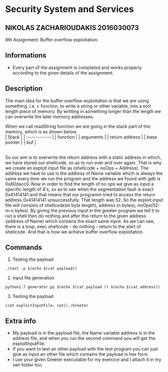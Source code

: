 # Security System and Services

## NIKOLAS ZACHARIOUDAKIS 2016030073

8th Assignment: Buffer overflow exploitation.

## Informations

* Every part of the assignment is completed and works properly according to the given details of the assignment.

## Description
The main idea for the buffer overflow exploitation is that we are using something ,i.e. c function, to write a string or other variable, into a sort length piece of memory. By writting in something longer than the length we can overwrite the later memory addresses.  

When we call readString function we are going in the stack part of the memory, which is as shown below. <br>
| Stack      |
| :-----------: |
| function      |
| arguments   |
| return address   |
| base pointer   |
| buf   |

<br>
So our aim is to overwrite the return address with a static address in which, we have stored our shellcode, so as to run over and over again. That is why we create an exploit input file as (shellcode + noOps + Address). The address we have to use is the address of Name variable which is always the same every time we run the program and the address we found with gdb is 0x80dacc0. Now in order to find the length of no ops we give as input a specific length of A's, so as to see when the segmentation fault is exact 0x41414141 and that means that our programm tried to access the return address 0x41414141 unsuccessfully. That length was 52. So the exploit input file will consists of shellcode(m byte length), address (n bytes), noOps(52-m-n bytes). By giving the previous input in the greeter program we tell it to run a shell then do nothing and after this return to the given address (address of Name) which contains the exact same input. As we can see, there is a loop, exec shellcode - do nothing - return to the start of shellcode.  And that is how we achieve buffer overflow exploitation. 

## Commands

1) Testing the payload

```
./test -p $(echo $(cat payload))
```

2) Input file generation

```
python2.7 generator.py $(echo $(cat payload )) $(echo $(cat address))
```

3) Testing the payload

```
(cat exploitInputFile; cat)|./Greeter
```

## Extra info

* My payload is in the payload file, the Name variable address is in the address file, and when you run the second command you will get the exploitInputFile.
* If you want to test an other payload with the test program you can just give as input an other file which contains the payload in hex form.
* I use your given Greeter executable for my exercice and I attach it in my sen folder too.